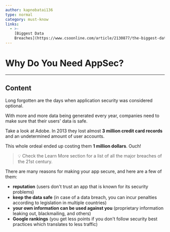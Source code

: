 ```yaml
---
author: kapnobatai136
type: normal
category: must-know
links:
  - >-
    [Biggest Data
    Breaches](https://www.csoonline.com/article/2130877/the-biggest-data-breaches-of-the-21st-century.html){website}
---
```


# Why Do You Need AppSec?


---

## Content

Long forgotten are the days when application security was considered optional.

With more and more data being generated every year, companies need to make sure that their users' data is safe.

Take a look at Adobe. In 2013 they lost almost **3 million credit card records** and an undetermined amount of user accounts.

This whole ordeal ended up costing them **1 million dollars**. Ouch!

> 💡 Check the Learn More section for a list of all the major breaches of the 21st century.

There are many reasons for making your app secure, and here are a few of them:

* **reputation** (users don't trust an app that is known for its security problems)
* **keep the data safe** (in case of a data breach, you can incur penalties according to legislation in multiple countries)
* **your own information can be used against you** (proprietary information leaking out, blackmailing, and others)
* **Google rankings** (you get less points if you don't follow security best practices which translates to less traffic)
